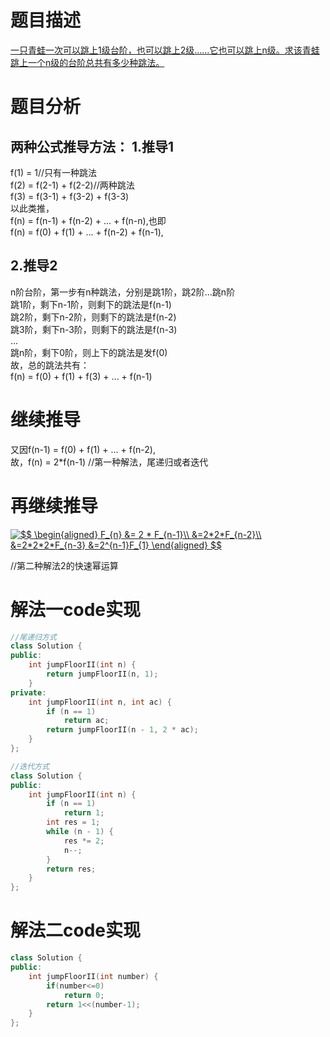 题目描述
===
[一只青蛙一次可以跳上1级台阶，也可以跳上2级……它也可以跳上n级。求该青蛙跳上一个n级的台阶总共有多少种跳法。](https://www.nowcoder.com/practice/22243d016f6b47f2a6928b4313c85387?tpId=13&tqId=11162&tPage=1&rp=1&ru=/ta/coding-interviews&qru=/ta/coding-interviews/question-ranking)

题目分析
===
两种公式推导方法：
1.推导1
---
f(1) = 1//只有一种跳法</br>
f(2) = f(2-1) + f(2-2)//两种跳法</br>
f(3) = f(3-1) + f(3-2) + f(3-3)</br>
以此类推，</br>
f(n) = f(n-1) + f(n-2) + ... + f(n-n),也即</br>
f(n) = f(0) + f(1) + ... + f(n-2) + f(n-1),</br>

2.推导2
---
n阶台阶，第一步有n种跳法，分别是跳1阶，跳2阶...跳n阶</br>
跳1阶，剩下n-1阶，则剩下的跳法是f(n-1)</br>
跳2阶，剩下n-2阶，则剩下的跳法是f(n-2)</br>
跳3阶，剩下n-3阶，则剩下的跳法是f(n-3)</br>
...</br>
跳n阶，剩下0阶，则上下的跳法是发f(0)</br>
故，总的跳法共有：</br>
f(n) = f(0) + f(1) + f(3) + ... + f(n-1)</br>

继续推导
===
又因f(n-1) = f(0) + f(1) + ... + f(n-2),</br>
故，f(n) = 2*f(n-1) //第一种解法，尾递归或者迭代</br>

再继续推导
===

<a href="https://www.codecogs.com/eqnedit.php?latex=\inline&space;$$&space;\begin{aligned}&space;F_{n}&space;&=&space;2&space;*&space;F_{n-1}\\&space;&=2*2*F_{n-2}\\&space;&=2*2*2*F_{n-3}&space;&=2^{n-1}F_{1}&space;\end{aligned}&space;$$" target="_blank"><img src="https://latex.codecogs.com/gif.latex?\inline&space;$$&space;\begin{aligned}&space;F_{n}&space;&=&space;2&space;*&space;F_{n-1}\\&space;&=2*2*F_{n-2}\\&space;&=2*2*2*F_{n-3}&space;&=2^{n-1}F_{1}&space;\end{aligned}&space;$$" title="$$ \begin{aligned} F_{n} &= 2 * F_{n-1}\\ &=2*2*F_{n-2}\\ &=2*2*2*F_{n-3} &=2^{n-1}F_{1} \end{aligned} $$" /></a>

//第二种解法2的快速幂运算

解法一code实现
===
```cpp
//尾递归方式
class Solution {
public:
    int jumpFloorII(int n) {
        return jumpFloorII(n, 1);
    }
private:
    int jumpFloorII(int n, int ac) {
        if (n == 1)
            return ac;
        return jumpFloorII(n - 1, 2 * ac);
    }
};
```
```cpp
//迭代方式
class Solution {
public:
    int jumpFloorII(int n) {
        if (n == 1)
            return 1;
        int res = 1;
        while (n - 1) {
            res *= 2;
            n--;
        }
        return res;
    }
};
```
解法二code实现
===
```cpp
class Solution {
public:
    int jumpFloorII(int number) {
        if(number<=0)
            return 0;
        return 1<<(number-1);
    }
};
```
